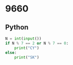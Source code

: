 # 9660

## Python

```python
N = int(input())
if N % 7 == 2 or N % 7 == 0:
    print("CY")
else:
    print("SK")

```
